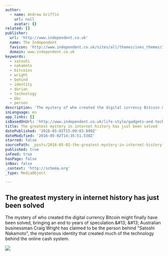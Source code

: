 ```yaml
---
author:
  - name: Andrew Griffin
    url: null
    avatar: {}
related: []
publisher:
  url: 'http://www.independent.co.uk'
  name: The Independent
  favicon: 'http://www.independent.co.uk/sites/all/themes/ines_themes/independent_theme/favicon.ico'
  domain: www.independent.co.uk
keywords:
  - satoshi
  - nakamoto
  - bitcoins
  - wright
  - behind
  - identity
  - dorian
  - technology
  - bbc
  - person
description: 'The mystery of who created the digital currency Bitcoin might finally have been solved, bringing an end to years of speculation.&#13; &#13; Australian businessman Craig Wright has claimed to be the person behind "Satoshi Nakamoto", the mysterious identity that created much of the technology behind the online cash system.'
inLanguage: en
app_links: []
isBasedOnUrl: 'http://www.independent.co.uk/life-style/gadgets-and-tech/news/satoshi-nakamoto-bitcoin-identity-craig-wright-creator-maker-mystery-real-a7009601.html'
title: The greatest mystery in internet history has just been solved
datePublished: '2016-05-02T15:09:03.899Z'
dateModified: '2016-05-02T14:35:51.538Z'
starred: false
sourcePath: _posts/2016-05-02-the-greatest-mystery-in-internet-history-has-just-been-solve.md
published: true
inFeed: true
hasPage: false
inNav: false
_context: 'http://schema.org'
_type: MediaObject

---
```

<article style=""><h1>The greatest mystery in internet history has just been solved</h1><p>The mystery of who created the digital currency Bitcoin might finally have been solved, bringing an end to years of speculation.&amp;#13; &amp;#13; Australian businessman Craig Wright has claimed to be the person behind "Satoshi Nakamoto", the mysterious identity that created much of the technology behind the online cash system.</p><img src="http://static.independent.co.uk/s3fs-public/thumbnails/image/2015/12/09/18/pg-26-bitcoin-1-ap.jpg" /></article>
